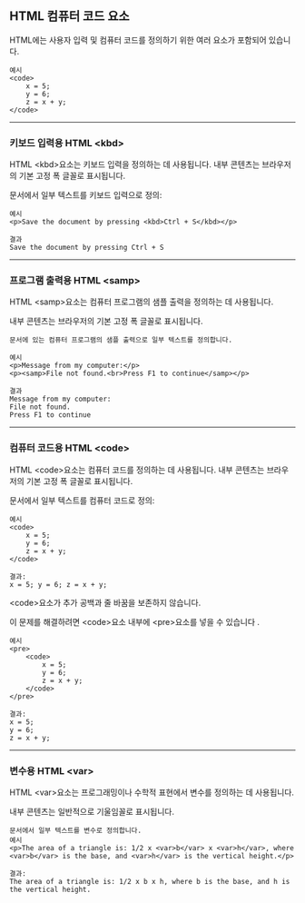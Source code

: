 ## HTML 컴퓨터 코드 요소
HTML에는 사용자 입력 및 컴퓨터 코드를 정의하기 위한 여러 요소가 포함되어 있습니다.

    예시
    <code>
        x = 5;
        y = 6;
        z = x + y;
    </code>

***
### 키보드 입력용 HTML \<kbd>
HTML \<kbd>요소는 키보드 입력을 정의하는 데 사용됩니다. 내부 콘텐츠는 브라우저의 기본 고정 폭 글꼴로 표시됩니다.

문서에서 일부 텍스트를 키보드 입력으로 정의:

    예시
    <p>Save the document by pressing <kbd>Ctrl + S</kbd></p>
    
    결과
    Save the document by pressing Ctrl + S

***
### 프로그램 출력용 HTML \<samp>
HTML \<samp>요소는 컴퓨터 프로그램의 샘플 출력을 정의하는 데 사용됩니다. 

내부 콘텐츠는 브라우저의 기본 고정 폭 글꼴로 표시됩니다.

    문서에 있는 컴퓨터 프로그램의 샘플 출력으로 일부 텍스트를 정의합니다.

    예시
    <p>Message from my computer:</p>
    <p><samp>File not found.<br>Press F1 to continue</samp></p>

    결과
    Message from my computer:
    File not found.
    Press F1 to continue

***
### 컴퓨터 코드용 HTML \<code>
HTML \<code>요소는 컴퓨터 코드를 정의하는 데 사용됩니다. 내부 콘텐츠는 브라우저의 기본 고정 폭 글꼴로 표시됩니다.

문서에서 일부 텍스트를 컴퓨터 코드로 정의:

    예시
    <code>
        x = 5;
        y = 6;
        z = x + y;
    </code>

    결과:
    x = 5; y = 6; z = x + y;

\<code>요소가 추가 공백과 줄 바꿈을 보존하지 않습니다.

이 문제를 해결하려면 \<code>요소 내부에 \<pre>요소를 넣을 수 있습니다 .

    예시
    <pre>
        <code>
            x = 5;
            y = 6;
            z = x + y;
        </code>
    </pre>

    결과:
    x = 5;
    y = 6;
    z = x + y;

***
### 변수용 HTML \<var>
HTML \<var>요소는 프로그래밍이나 수학적 표현에서 변수를 정의하는 데 사용됩니다. 

내부 콘텐츠는 일반적으로 기울임꼴로 표시됩니다.

    문서에서 일부 텍스트를 변수로 정의합니다.
    예시
    <p>The area of a triangle is: 1/2 x <var>b</var> x <var>h</var>, where <var>b</var> is the base, and <var>h</var> is the vertical height.</p>

    결과:
    The area of a triangle is: 1/2 x b x h, where b is the base, and h is the vertical height.